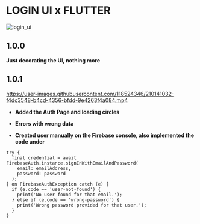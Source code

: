 # LOGIN UI x FLUTTER

![login_ui](https://user-images.githubusercontent.com/118524346/209577389-23b844f4-5001-44d5-b5df-c4ba3d9738be.jpg)

## 1.0.0
**Just decorating the UI, nothing more**

## 1.0.1

https://user-images.githubusercontent.com/118524346/210141032-f4dc3548-b4cd-4356-bfdd-9e4263f4a084.mp4

- **Added the Auth Page and loading circles**
* **Errors with wrong data**
+ **Created user manually on the Firebase console, also implemented the code under**

```
try {
  final credential = await FirebaseAuth.instance.signInWithEmailAndPassword(
    email: emailAddress,
    password: password
  );
} on FirebaseAuthException catch (e) {
  if (e.code == 'user-not-found') {
    print('No user found for that email.');
  } else if (e.code == 'wrong-password') {
    print('Wrong password provided for that user.');
  }
}
```